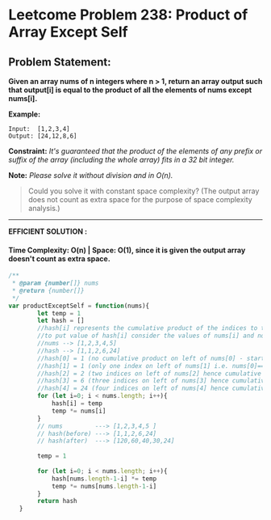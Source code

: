 # Leetcome Problem 238: Product of Array Except Self

## Problem Statement:

**Given an array nums of n integers where n > 1,  return an array output such that output[i] is equal to the product of all the elements of nums except nums[i].**

**Example:**

```
Input:  [1,2,3,4]
Output: [24,12,8,6]
```

**Constraint:** _It's guaranteed that the product of the elements of any prefix or suffix of the array (including the whole array) fits in a 32 bit integer._

**Note:** _Please solve it without division and in O(n)._

> Could you solve it with constant space complexity? (The output array does not count as extra space for the purpose of space complexity analysis.)
---

**EFFICIENT SOLUTION :** 

#### Time Complexity: O(n) | Space: O(1), since it is given the output array doesn't count as extra space.

```javascript
/**
 * @param {number[]} nums
 * @return {number[]}
 */
var productExceptSelf = function(nums){
        let temp = 1
        let hash = []  
        //hash[i] represents the cumulative product of the indices to the left of i
        //to put value of hash[i] consider the values of nums[i] and not hash[i] itself
        //nums --> [1,2,3,4,5]
        //hash --> [1,1,2,6,24]
        //hash[0] = 1 (no cumulative product on left of nums[0] - starting element is always '1')
        //hash[1] = 1 (only one index on left of nums[1] i.e. nums[0]===1)
        //hash[2] = 2 (two indices on left of nums[2] hence cumulative product will be nums[0] * nums[1] = 2)
        //hash[3] = 6 (three indices on left of nums[3] hence cumulative product will be nums[0] * nums[1] * nums[2] = 6)
        //hash[4] = 24 (four indices on left of nums[4] hence cumulative product will be i.e. nums[0] * nums[1] * nums[2] * nums[3] = 24)
        for (let i=0; i < nums.length; i++){
            hash[i] = temp
            temp *= nums[i]
        }
        // nums         ---> [1,2,3,4,5 ]
        // hash(before) ---> [1,1,2,6,24]
        // hash(after)  ---> [120,60,40,30,24]
                                                                 
        temp = 1
        
        for (let i=0; i < nums.length; i++){                      
            hash[nums.length-1-i] *= temp
            temp *= nums[nums.length-1-i]
        }
        return hash
   }
```
